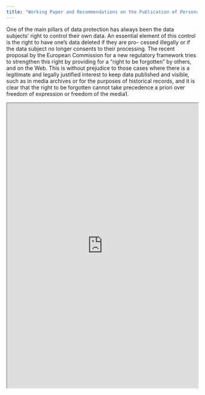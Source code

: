```yaml
---
title: "Working Paper and Recommendations on the Publication of Personal Data on the Web, Website Contents Indexing and the Protection of Privacy"
---
```


One of the main pillars of data protection has always been the data subjects’ right to control their own data. An essential element of this control is the right to have one’s data deleted if they are pro- cessed illegally or if the data subject no longer consents to their processing. The recent proposal by the European Commission for a new regulatory framework tries to strengthen this right by providing for a “right to be forgotten” by others, and on the Web. This is without prejudice to those cases where there is a legitimate and legally justified interest to keep data published and visible, such as in media archives or for the purposes of historical records, and it is clear that the right to be forgotten cannot take precedence a priori over freedom of expression or freedom of the media1.

<iframe height="750" width="100%" src="https://ewelton.github.io/ktest/wiki.html#Working%20Paper%20and%20Recommendations%20on%20the%20Publication%20of%20Personal%20Data%20on%20the%20Web,%20Website%20Contents%20Indexing%20and%20the%20Protection%20of%20Privacy"></iframe>
